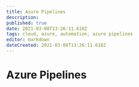 ```yaml
---
title: Azure Pipelines
description: 
published: true
date: 2021-03-08T13:26:11.618Z
tags: cloud, azure, automation, azure pipelines
editor: markdown
dateCreated: 2021-03-08T13:26:11.618Z
---
```


# Azure Pipelines